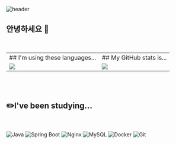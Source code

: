 ![header](https://capsule-render.vercel.app/api?type=soft&color=auto&height=300&section=header&text=capsule%20render&fontSize=90)

## 안녕하세요 🐹

</br>

<table>
  <tr>
    <td>
      ## I'm using these languages...
    </td>
    <td>
      ## My GitHub stats is...
    </td>
  </tr>
  <tr>
    <td>
      <a href="https://github.com/anuraghazra/github-readme-stats">
        <img align="center" src="https://github-readme-stats.vercel.app/api/top-langs/?username=hsuush&layout=compact" />
      </a>
    </td>
    <td>
      <a href="https://github.com/anuraghazra/github-readme-stats">
        <img align="center" src="https://github-readme-stats.vercel.app/api?username=hsuush&show_icons=true&theme=github_dark" />
      </a>
    </td>
  </tr>
</table>

</br>

</br>

## ✏️I've been studying...
</br>

![Java](https://img.shields.io/badge/Java-007396?style=for-the-badge&logo=java&logoColor=white)
![Spring Boot](https://img.shields.io/badge/Spring%20Boot-6DB33F?style=for-the-badge&logo=spring-boot&logoColor=white)
![Nginx](https://img.shields.io/badge/Nginx-009639?style=for-the-badge&logo=nginx&logoColor=white)
![MySQL](https://img.shields.io/badge/MySQL-4479A1?style=for-the-badge&logo=mysql&logoColor=white)
![Docker](https://img.shields.io/badge/Docker-2496ED?style=for-the-badge&logo=docker&logoColor=white)
![Git](https://img.shields.io/badge/Git-F05032?style=for-the-badge&logo=git&logoColor=white)
